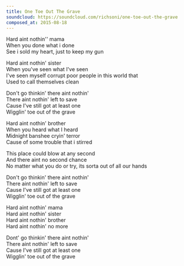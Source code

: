 ```yaml
---
title: One Toe Out The Grave
soundcloud: https://soundcloud.com/richsoni/one-toe-out-the-grave
composed_at: 2015-08-18
---
```


Hard aint nothin'' mama  
When you done what i done  
See i sold my heart, just to keep my gun  

Hard aint nothin' sister  
When you've seen what I've seen  
I've seen myself corrupt poor people in this world that  
Used to call themselves clean  

Don't go thinkin' there aint nothin'  
There aint nothin' left to save  
Cause I've still got at least one  
Wigglin' toe out of the grave  

Hard aint nothin' brother  
When you heard what I heard  
Midnight banshee cryin' terror  
Cause of some trouble that i stirred  

This place could blow at any second  
And there aint no second chance  
No matter what you do or try, its sorta out of all our hands  

Don't go thinkin' there aint nothin'  
There aint nothin' left to save  
Cause I've still got at least one  
Wigglin' toe out of the grave  

Hard aint nothin' mama  
Hard aint nothin' sister  
Hard aint nothin' brother  
Hard aint nothin' no more  

Dont' go thinkin' there aint nothin'  
There aint nothin' left to save  
Cause I've still got at least one  
Wigglin' toe out of the grave  
